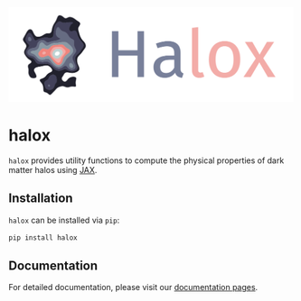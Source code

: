 <div align="center">
<img src="https://raw.githubusercontent.com/fkeruzore/halox/main/logo/logo_text.png" alt="logo"></img>
</div>

# halox

`halox` provides utility functions to compute the physical properties of dark matter halos using [JAX](https://jax.readthedocs.io/en/latest/).

## Installation

`halox` can be installed via `pip`:

```bash
pip install halox
```

## Documentation

For detailed documentation, please visit our [documentation pages](https://halox.readthedocs.io/).